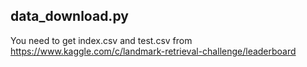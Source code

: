 

data_download.py
----------------

You need to get index.csv and test.csv from https://www.kaggle.com/c/landmark-retrieval-challenge/leaderboard